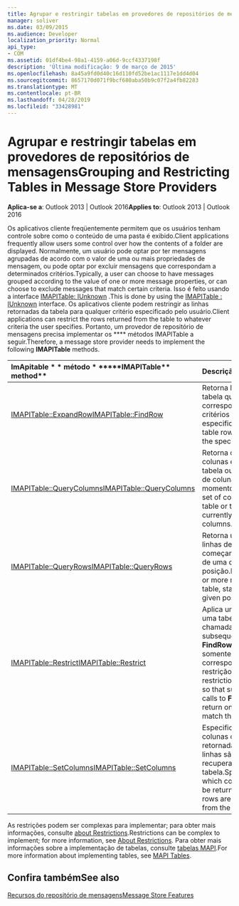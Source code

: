 ```yaml
---
title: Agrupar e restringir tabelas em provedores de repositórios de mensagens
manager: soliver
ms.date: 03/09/2015
ms.audience: Developer
localization_priority: Normal
api_type:
- COM
ms.assetid: 01df4be4-98a1-4159-a06d-9ccf4337198f
description: 'Última modificação: 9 de março de 2015'
ms.openlocfilehash: 8a45a9fd0d40c16d110fd52be1ac1117e1dd4d04
ms.sourcegitcommit: 8657170d071f9bcf680aba50b9c07f2a4fb82283
ms.translationtype: MT
ms.contentlocale: pt-BR
ms.lasthandoff: 04/28/2019
ms.locfileid: "33428981"
---
```

# <a name="grouping-and-restricting-tables-in-message-store-providers"></a><span data-ttu-id="66269-103">Agrupar e restringir tabelas em provedores de repositórios de mensagens</span><span class="sxs-lookup"><span data-stu-id="66269-103">Grouping and Restricting Tables in Message Store Providers</span></span>

  
  
<span data-ttu-id="66269-104">**Aplica-se a**: Outlook 2013 | Outlook 2016</span><span class="sxs-lookup"><span data-stu-id="66269-104">**Applies to**: Outlook 2013 | Outlook 2016</span></span> 
  
<span data-ttu-id="66269-105">Os aplicativos cliente freqüentemente permitem que os usuários tenham controle sobre como o conteúdo de uma pasta é exibido.</span><span class="sxs-lookup"><span data-stu-id="66269-105">Client applications frequently allow users some control over how the contents of a folder are displayed.</span></span> <span data-ttu-id="66269-106">Normalmente, um usuário pode optar por ter mensagens agrupadas de acordo com o valor de uma ou mais propriedades de mensagem, ou pode optar por excluir mensagens que correspondam a determinados critérios.</span><span class="sxs-lookup"><span data-stu-id="66269-106">Typically, a user can choose to have messages grouped according to the value of one or more message properties, or can choose to exclude messages that match certain criteria.</span></span> <span data-ttu-id="66269-107">Isso é feito usando a interface [IMAPITable: IUnknown](imapitableiunknown.md) .</span><span class="sxs-lookup"><span data-stu-id="66269-107">This is done by using the [IMAPITable : IUnknown](imapitableiunknown.md) interface.</span></span> <span data-ttu-id="66269-108">Os aplicativos cliente podem restringir as linhas retornadas da tabela para qualquer critério especificado pelo usuário.</span><span class="sxs-lookup"><span data-stu-id="66269-108">Client applications can restrict the rows returned from the table to whatever criteria the user specifies.</span></span> <span data-ttu-id="66269-109">Portanto, um provedor de repositório de mensagens precisa implementar os \*\*\*\* métodos IMAPITable a seguir.</span><span class="sxs-lookup"><span data-stu-id="66269-109">Therefore, a message store provider needs to implement the following **IMAPITable** methods.</span></span> 
  
|<span data-ttu-id="66269-110">ImApitable \* \* método \* \*</span><span class="sxs-lookup"><span data-stu-id="66269-110">\*\*\*\*IMAPITable\*\* method\*\*</span></span>|<span data-ttu-id="66269-111">**Descrição**</span><span class="sxs-lookup"><span data-stu-id="66269-111">**Description**</span></span>|
|:-----|:-----|
|[<span data-ttu-id="66269-112">IMAPITable::ExpandRow</span><span class="sxs-lookup"><span data-stu-id="66269-112">IMAPITable::FindRow</span></span>](imapitable-findrow.md) <br/> |<span data-ttu-id="66269-113">Retorna linhas de tabela que correspondem aos critérios especificados.</span><span class="sxs-lookup"><span data-stu-id="66269-113">Returns table rows that match the specified criteria.</span></span>  <br/> |
|[<span data-ttu-id="66269-114">IMAPITable::QueryColumns</span><span class="sxs-lookup"><span data-stu-id="66269-114">IMAPITable::QueryColumns</span></span>](imapitable-querycolumns.md) <br/> |<span data-ttu-id="66269-115">Retorna o conjunto de colunas em uma tabela ou o conjunto de colunas usadas no momento.</span><span class="sxs-lookup"><span data-stu-id="66269-115">Returns the set of columns in a table or the set of currently used columns.</span></span>  <br/> |
|[<span data-ttu-id="66269-116">IMAPITable::QueryRows</span><span class="sxs-lookup"><span data-stu-id="66269-116">IMAPITable::QueryRows</span></span>](imapitable-queryrows.md) <br/> |<span data-ttu-id="66269-117">Retorna uma ou mais linhas de uma tabela, começando a partir de uma determinada posição.</span><span class="sxs-lookup"><span data-stu-id="66269-117">Returns one or more rows from a table, starting from a given position.</span></span>  <br/> |
|[<span data-ttu-id="66269-118">IMAPITable::Restrict</span><span class="sxs-lookup"><span data-stu-id="66269-118">IMAPITable::Restrict</span></span>](imapitable-restrict.md) <br/> |<span data-ttu-id="66269-119">Aplica uma restrição a uma tabela para que chamadas subsequentes para o **FindRow** retornem somente as linhas que correspondem à restrição.</span><span class="sxs-lookup"><span data-stu-id="66269-119">Applies a restriction to a table so that subsequent calls to **FindRow** return only rows that match the restriction.</span></span>  <br/> |
|[<span data-ttu-id="66269-120">IMAPITable::SetColumns</span><span class="sxs-lookup"><span data-stu-id="66269-120">IMAPITable::SetColumns</span></span>](imapitable-setcolumns.md) <br/> |<span data-ttu-id="66269-121">Especifica quais colunas devem ser retornadas quando as linhas são recuperadas da tabela.</span><span class="sxs-lookup"><span data-stu-id="66269-121">Specifies which columns should be returned when rows are retrieved from the table.</span></span>  <br/> |
   
<span data-ttu-id="66269-122">As restrições podem ser complexas para implementar; para obter mais informações, consulte [about Restrictions](about-restrictions.md).</span><span class="sxs-lookup"><span data-stu-id="66269-122">Restrictions can be complex to implement; for more information, see [About Restrictions](about-restrictions.md).</span></span> <span data-ttu-id="66269-123">Para obter mais informações sobre a implementação de tabelas, consulte [tabelas MAPI](mapi-tables.md).</span><span class="sxs-lookup"><span data-stu-id="66269-123">For more information about implementing tables, see [MAPI Tables](mapi-tables.md).</span></span>
  
## <a name="see-also"></a><span data-ttu-id="66269-124">Confira também</span><span class="sxs-lookup"><span data-stu-id="66269-124">See also</span></span>



[<span data-ttu-id="66269-125">Recursos do repositório de mensagens</span><span class="sxs-lookup"><span data-stu-id="66269-125">Message Store Features</span></span>](message-store-features.md)

